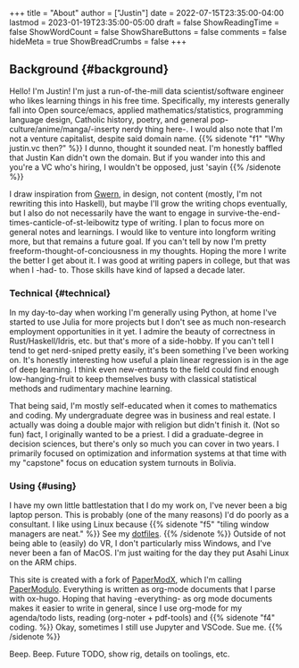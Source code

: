 +++
title = "About"
author = ["Justin"]
date = 2022-07-15T23:35:00-04:00
lastmod = 2023-01-19T23:35:00-05:00
draft = false
ShowReadingTime = false
ShowWordCount = false
ShowShareButtons = false
comments = false
hideMeta = true
ShowBreadCrumbs = false
+++

## Background {#background}

Hello! I'm Justin! I'm just a run-of-the-mill data scientist/software
engineer who likes learning things in his free time. Specifically, my interests
generally fall into Open source/emacs, applied mathematics/statistics,
programming language design, Catholic history, poetry, and general
pop-culture/anime/manga/-inserty nerdy thing here-.  I would also note that I'm
not a venture capitalist, despite said domain name. {{% sidenote "f1"  "Why justin.vc then?" %}}  I dunno, thought it sounded neat. I'm honestly baffled that Justin Kan didn't own the domain. But if you wander into this and you're a VC who's hiring, I wouldn't be opposed, just 'sayin {{% /sidenote %}}

I draw inspiration from [Gwern](https://gwern.net), in design, not content (mostly, I'm not
rewriting this into Haskell), but maybe I'll grow the writing chops eventually, but I also do not necessarily have
the want to engage in survive-the-end-times-canticle-of-st-leibowitz type of writing.
I plan to focus more on general notes and learnings. I would like to venture
into longform writing more, but that remains a future goal. If you can't tell by
now I'm pretty freeform-thought-of-conciousness in my thoughts. Hoping the more
I write the better I get about it. I was good at writing papers in
college, but that was when I -had- to. Those skills have kind of lapsed a decade
later.


### Technical {#technical}

In my day-to-day when working I'm generally using Python, at home I've started
to use Julia for more projects but I don't see as much non-research employment
opportunities in it yet. I admire the beauty of correctness in
Rust/Haskell/Idris, etc. but that's more of a side-hobby. If you can't tell I
tend to get nerd-sniped pretty easily, it's been something I've been working on.
It's honestly interesting how useful a plain linear regression is in the age of
deep learning. I think even new-entrants to the field could find enough
low-hanging-fruit to keep themselves busy with classical statistical methods and
rudimentary machine learning.

That being said, I'm mostly self-educated when it comes to mathematics and coding. My
undergraduate degree was in business and real estate. I actually was doing a
double major with religion but didn't finish it. (Not so fun) fact, I originally
wanted to be a priest. I did a graduate-degree in decision sciences, but there's
only so much you can cover in two years. I primarily focused on optimization and
information systems at that time with my "capstone" focus on education system
turnouts in Bolivia.


### Using {#using}

I have my own little battlestation that I do my work on, I've never been a big
laptop person. This is probably (one of the many reasons) I'd do poorly as a
consultant. I like using Linux because {{% sidenote "f5"  "tiling window managers are neat." %}}  See my [dotfiles](https://github.com/brickfrog/.dotfiles). {{% /sidenote %}} Outside
of not being able to (easily) do VR, I don't particularly miss Windows, and I've
never been a fan of MacOS. I'm just waiting for the day they put Asahi Linux on
the ARM chips.

This site is created with a fork of [PaperModX](https://www.github.com/reorx/hugo-PaperModX), which I'm calling [PaperModulo](https://www.github.com/brickfrog/hugo-PaperModulo).
Everything is written as org-mode documents that I parse with ox-hugo. Hoping
that having -everything- as org mode documents makes it easier to write in
general, since I use org-mode for my agenda/todo lists, reading (org-noter +
pdf-tools) and {{% sidenote "f4"  coding. %}}  Okay, sometimes I still use Jupyter and VSCode. Sue me. {{% /sidenote %}}

<div class="collapse">

Beep. Beep. Future TODO, show rig, details on toolings, etc.

</div>
